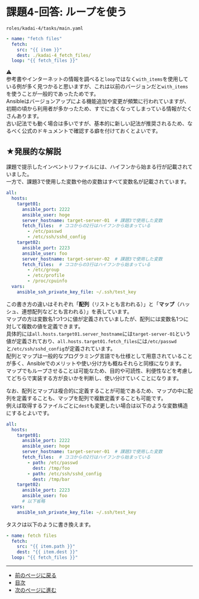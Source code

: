 # 課題4-回答: ループを使う

`roles/kadai-4/tasks/main.yaml`

```yaml
- name: "fetch files"
  fetch:
    src: "{{ item }}"
    dest: ./kadai-4_fetch_files/
  loop: "{{ fetch_files }}"
```

:warning:  
参考書やインターネットの情報を調べると`loop`ではなく`with_items`を使用している例が多く見つかると思いますが、これは以前のバージョンだと`with_items`を使うことが一般的であったためです。  
Ansibleはバージョンアップによる機能追加や変更が頻繁に行われていますが、初期の頃から利用者が多かったため、すでに古くなってしまっている情報がたくさんあります。  
古い記法でも動く場合は多いですが、基本的に新しい記法が推奨されるため、なるべく公式のドキュメントで確認する癖を付けておくとよいです。

## ★発展的な解説

課題で提示したインベントリファイルには、ハイフンから始まる行が記載されていました。  
一方で、課題3で使用した変数や他の変数はすべて変数名が記載されています。

```yaml
all:
  hosts:
    target01:
      ansible_port: 2222
      ansible_user: hoge
      server_hostname: target-server-01  # 課題3で使用した変数
      fetch_files:  # ココからの2行はハイフンから始まっている
        - /etc/passwd
        - /etc/ssh/sshd_config
    target02:
      ansible_port: 2223
      ansible_user: foo
      server_hostname: target-server-02  # 課題3で使用した変数
      fetch_files:  # ココからの3行はハイフンから始まっている
        - /etc/group
        - /etc/profile
        - /proc/cpuinfo
  vars:
    ansible_ssh_private_key_file: ~/.ssh/test_key
```

この書き方の違いはそれぞれ「**配列**（リストとも言われる）」と「**マップ**（ハッシュ、連想配列などとも言われる）」を表しています。  
マップの方は変数名1つ1つに値が定義されていましたが、配列には変数名1つに対して複数の値を定義できます。  
具体的には`all.hosts.target01.server_hostname`には`target-server-01`という値が定義されており、`all.hosts.target01.fetch_files`には`/etc/passwd`と`/etc/ssh/sshd_config`が定義されています。  
配列とマップは一般的なプログラミング言語でも仕様として用意されていることが多く、Ansibleでのメリットや使い分け方も概ねそれらと同様になります。  
マップでもループさせることは可能なため、目的や可読性、利便性などを考慮してどちらで実装する方が良いかを判断し、使い分けていくことになります。

なお、配列とマップは複合的に定義することが可能であるため、マップの中に配列を定義することも、マップを配列で複数定義することも可能です。  
例えば取得するファイルごとに`dest`も変更したい場合は以下のような変数構造にするとよいです。

```yaml
all:
  hosts:
    target01:
      ansible_port: 2222
      ansible_user: hoge
      server_hostname: target-server-01  # 課題3で使用した変数
      fetch_files:  # ココからの2行はハイフンから始まっている
        - path: /etc/passwd
          dest: /tmp/foo
        - path: /etc/ssh/sshd_config
          dest: /tmp/bar
    target02:
      ansible_port: 2223
      ansible_user: foo
      # 以下省略
  vars:
    ansible_ssh_private_key_file: ~/.ssh/test_key
```

タスクは以下のように書き換えます。

```yaml
- name: fetch files
  fetch:
    src: "{{ item.path }}"
    dest: "{{ item.dest }}"
  loop: "{{ fetch_files }}"
```

---

- [前のページに戻る](step8.md)
- [目次](README.md)
- [次のページに進む](step9.md)


